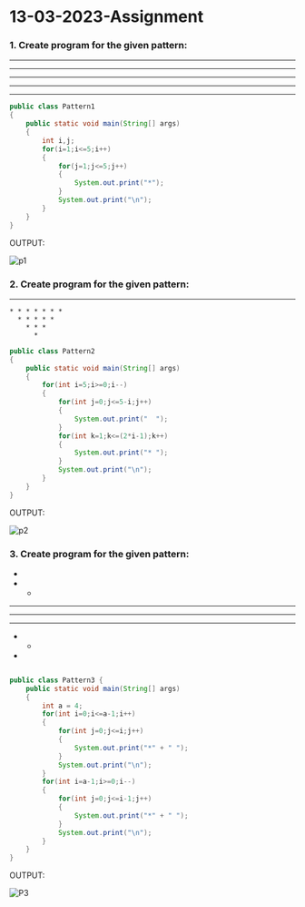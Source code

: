 # 13-03-2023-Assignment

### 1. Create program for the given pattern:
*****
*****
*****
*****
*****

```java
public class Pattern1
{
    public static void main(String[] args)
    {
        int i,j;
        for(i=1;i<=5;i++)
        {
            for(j=1;j<=5;j++)
            {
                System.out.print("*");
            }
            System.out.print("\n");
        }
    }
}
```

OUTPUT: 

![p1](https://user-images.githubusercontent.com/93427086/224884978-91ac10e5-29ba-448e-8418-d86cc22a9776.png)




### 2. Create program for the given pattern:
  * * * * * * * * * 
    * * * * * * * 
      * * * * * 
        * * * 
          * 
 
```java
public class Pattern2
{
    public static void main(String[] args)
    {
        for(int i=5;i>=0;i--)
        {
            for(int j=0;j<=5-i;j++)
            {
                System.out.print("  ");
            }
            for(int k=1;k<=(2*i-1);k++)
            {
                System.out.print("* ");
            }
            System.out.print("\n");
        }
    }
}
```

OUTPUT:

![p2](https://user-images.githubusercontent.com/93427086/224884997-a4b274a2-3c40-4fbc-81d5-ea8be2fda51d.png)



### 3. Create program for the given pattern:
* 
* * 
* * * 
* * * * 
* * * 
* * 
*

```java

public class Pattern3 {
    public static void main(String[] args)
    {
        int a = 4;
        for(int i=0;i<=a-1;i++)
        {
            for(int j=0;j<=i;j++)
            {
                System.out.print("*" + " ");
            }
            System.out.print("\n");
        }
        for(int i=a-1;i>=0;i--)
        {
            for(int j=0;j<=i-1;j++)
            {
                System.out.print("*" + " ");
            }
            System.out.print("\n");
        }
    }
}
```

OUTPUT:

![P3](https://user-images.githubusercontent.com/93427086/224885016-84dee49d-4e2a-4d22-bc55-a1ba9bb01cc4.png)































